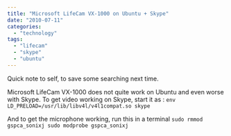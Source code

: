 ```yaml
---
title: "Microsoft LifeCam VX-1000 on Ubuntu + Skype"
date: "2010-07-11"
categories: 
  - "technology"
tags: 
  - "lifecam"
  - "skype"
  - "ubuntu"
---
```


Quick note to self, to save some searching next time.

Microsoft LifeCam VX-1000 does not quite work on Ubuntu and even worse with Skype. To get video working on Skype, start it as : `env LD_PRELOAD=/usr/lib/libv4l/v4l1compat.so skype`

And to get the microphone working, run this in a terminal `sudo rmmod gspca_sonixj sudo modprobe gspca_sonixj`
